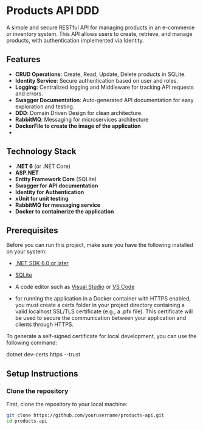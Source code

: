 # Products API DDD

A simple and secure RESTful API for managing products in an e-commerce or inventory system. This API allows users to create, retrieve, and manage products, with authentication implemented via Identity.

## Features

- **CRUD Operations**: Create, Read, Update, Delete products in SQLite.
- **Identity Service**: Secure authentication based on user and roles.
- **Logging**: Centralized logging and Middleware for tracking API requests and errors.
- **Swagger Documentation**: Auto-generated API documentation for easy exploration and testing.
- **DDD**: Domain Driven Design for clean architecture.
- **RabbitMQ**: Messaging for microservices architecture
- **DockerFile to create the image of the application**
- 
## Technology Stack

- **.NET 6** (or .NET Core)
- **ASP.NET**
- **Entity Framework Core** (SQLite)
- **Swagger for API documentation**
- **Identity for Authentication**
- **xUnit for unit testing**
- **RabbitMQ for messaging service**
- **Docker to containerize the application**
  
## Prerequisites

Before you can run this project, make sure you have the following installed on your system:

- [.NET SDK 6.0 or later](https://dotnet.microsoft.com/download/dotnet)
- [SQLite](https://www.sqlite.org/)
- A code editor such as [Visual Studio](https://visualstudio.microsoft.com/) or [VS Code](https://code.visualstudio.com/)

- for running the application in a Docker container with HTTPS enabled, 
you must create a certs folder in your project directory containing a valid localhost SSL/TLS certificate (e.g., a .pfx file).
This certificate will be used to secure the communication between your application and clients through HTTPS.

To generate a self-signed certificate for local development, you can use the following command:

dotnet dev-certs https --trust

## Setup Instructions

### Clone the repository

First, clone the repository to your local machine:

```bash
git clone https://github.com/yourusername/products-api.git
cd products-api
